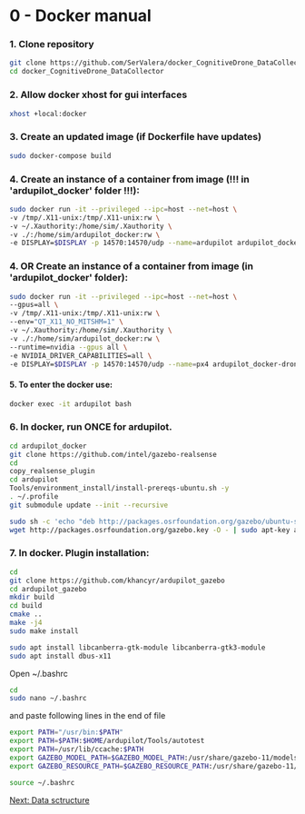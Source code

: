 # 0 - Docker manual

### 1. Clone repository
```bash
git clone https://github.com/SerValera/docker_CognitiveDrone_DataCollector
cd docker_CognitiveDrone_DataCollector
```

### 2. Allow docker xhost for gui interfaces
``` bash
xhost +local:docker
```

### 3. Create an updated image (if Dockerfile have updates)

```bash
sudo docker-compose build
```

### 4. Create an instance of a container from image (!!! in 'ardupilot_docker' folder !!!):
``` bash
sudo docker run -it --privileged --ipc=host --net=host \
-v /tmp/.X11-unix:/tmp/.X11-unix:rw \
-v ~/.Xauthority:/home/sim/.Xauthority \
-v ./:/home/sim/ardupilot_docker:rw \
-e DISPLAY=$DISPLAY -p 14570:14570/udp --name=ardupilot ardupilot_docker_drone_sim :latest bash
```


### 4. OR Create an instance of a container from image (in 'ardupilot_docker' folder):
``` bash
sudo docker run -it --privileged --ipc=host --net=host \
--gpus=all \
-v /tmp/.X11-unix:/tmp/.X11-unix:rw \
--env="QT_X11_NO_MITSHM=1" \
-v ~/.Xauthority:/home/sim/.Xauthority \
-v ./:/home/sim/ardupilot_docker:rw \
--runtime=nvidia --gpus all \
-e NVIDIA_DRIVER_CAPABILITIES=all \
-e DISPLAY=$DISPLAY -p 14570:14570/udp --name=px4 ardupilot_docker-drone_sim:latest bash
```

#### 5. To enter the docker use:
``` bash
docker exec -it ardupilot bash
```

### 6. In docker, run ONCE for ardupilot.
``` bash
cd ardupilot_docker
git clone https://github.com/intel/gazebo-realsense
cd 
copy_realsense_plugin
cd ardupilot
Tools/environment_install/install-prereqs-ubuntu.sh -y
. ~/.profile
git submodule update --init --recursive
```

``` bash
sudo sh -c 'echo "deb http://packages.osrfoundation.org/gazebo/ubuntu-stable `lsb_release -cs` main" > /etc/apt/sources.list.d/gazebo-stable.list'
wget http://packages.osrfoundation.org/gazebo.key -O - | sudo apt-key add -
```


### 7. In docker. Plugin installation:
``` bash
cd
git clone https://github.com/khancyr/ardupilot_gazebo
cd ardupilot_gazebo
mkdir build
cd build
cmake ..
make -j4
sudo make install
```

``` bash
sudo apt install libcanberra-gtk-module libcanberra-gtk3-module
sudo apt install dbus-x11
```

Open ~/.bashrc

``` bash
cd 
sudo nano ~/.bashrc
```

and paste following lines in the end of file

``` bash
export PATH="/usr/bin:$PATH"
export PATH=$PATH:$HOME/ardupilot/Tools/autotest
export PATH=/usr/lib/ccache:$PATH
export GAZEBO_MODEL_PATH=$GAZEBO_MODEL_PATH:/usr/share/gazebo-11/models
export GAZEBO_RESOURCE_PATH=$GAZEBO_RESOURCE_PATH:/usr/share/gazebo-11/worlds
```

``` bash
source ~/.bashrc
```

[Next: Data sctructure](1_data_sctructure.md)
